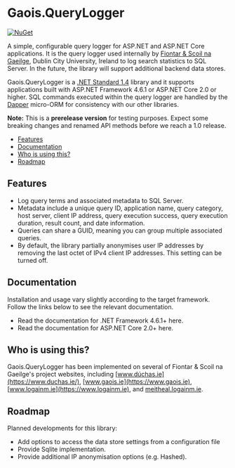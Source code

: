 # Gaois.QueryLogger

[![NuGet](https://img.shields.io/badge/nuget-0.5.3--alpha-blue.svg)](https://www.nuget.org/packages/Gaois.QueryLogger/)

A simple, configurable query logger for ASP.NET and ASP.NET Core applications. It is the query logger used internally by [Fiontar & Scoil na Gaeilge](https://www.gaois.ie), Dublin City University, Ireland to log search statistics to SQL Server. In the future, the library will support additional backend data stores.

Gaois.QueryLogger is a [.NET Standard 1.4](https://docs.microsoft.com/en-us/dotnet/standard/net-standard) library and it supports applications built with ASP.NET Framework 4.6.1 or ASP.NET Core 2.0 or higher.  SQL commands executed within the query logger are handled by the [Dapper](https://github.com/StackExchange/Dapper/) micro-ORM for consistency with our other libraries.

**Note:** This is a **prerelease version** for testing purposes. Expect some breaking changes and renamed API methods before we reach a 1.0 release.

- [Features](#features)
- [Documentation](#documentation)
- [Who is using this?](#who-is-using-this)
- [Roadmap](#roadmap)

## Features

- Log query terms and associated metadata to SQL Server.
- Metadata include a unique query ID, application name, query category, host server, client IP address, query execution success, query execution duration, result count, and date information.
- Queries can share a GUID, meaning you can group multiple associated queries.
- By default, the library partially anonymises user IP addresses by removing the last octet of IPv4 client IP addresses. This setting can be turned off.


## Documentation

Installation and usage vary slightly according to the target framework. Follow the links below to see the relevant documentation.

- Read the documentation for .NET Framework 4.6.1+ here.
- Read the documentation for ASP.NET Core 2.0+ here.

## Who is using this?

Gaois.QueryLogger has been implemented on several of Fiontar & Scoil na Gaeilge's project websites, including [www.dúchas.ie](https://www.duchas.ie/), [www.gaois.ie](https://www.gaois.ie), [www.logainm.ie](https://www.logainm.ie), and [meitheal.logainm.ie](https://meitheal.logainm.ie).

## Roadmap

Planned developments for this library:

- Add options to access the data store settings from a configuration file
- Provide Sqlite implementation.
- Provide additional IP anonymisation options (e.g. Hashed).